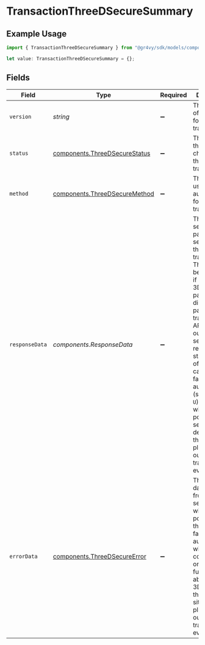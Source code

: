 # TransactionThreeDSecureSummary

## Example Usage

```typescript
import { TransactionThreeDSecureSummary } from "@gr4vy/sdk/models/components";

let value: TransactionThreeDSecureSummary = {};
```

## Fields

| Field                                                                                                                                                                                                                                                                                                                                                                                                                  | Type                                                                                                                                                                                                                                                                                                                                                                                                                   | Required                                                                                                                                                                                                                                                                                                                                                                                                               | Description                                                                                                                                                                                                                                                                                                                                                                                                            | Example                                                                                                                                                                                                                                                                                                                                                                                                                |
| ---------------------------------------------------------------------------------------------------------------------------------------------------------------------------------------------------------------------------------------------------------------------------------------------------------------------------------------------------------------------------------------------------------------------- | ---------------------------------------------------------------------------------------------------------------------------------------------------------------------------------------------------------------------------------------------------------------------------------------------------------------------------------------------------------------------------------------------------------------------- | ---------------------------------------------------------------------------------------------------------------------------------------------------------------------------------------------------------------------------------------------------------------------------------------------------------------------------------------------------------------------------------------------------------------------- | ---------------------------------------------------------------------------------------------------------------------------------------------------------------------------------------------------------------------------------------------------------------------------------------------------------------------------------------------------------------------------------------------------------------------- | ---------------------------------------------------------------------------------------------------------------------------------------------------------------------------------------------------------------------------------------------------------------------------------------------------------------------------------------------------------------------------------------------------------------------- |
| `version`                                                                                                                                                                                                                                                                                                                                                                                                              | *string*                                                                                                                                                                                                                                                                                                                                                                                                               | :heavy_minus_sign:                                                                                                                                                                                                                                                                                                                                                                                                     | The version of 3DS used for this transaction.                                                                                                                                                                                                                                                                                                                                                                          | 2.2.0                                                                                                                                                                                                                                                                                                                                                                                                                  |
| `status`                                                                                                                                                                                                                                                                                                                                                                                                               | [components.ThreeDSecureStatus](../../models/components/threedsecurestatus.md)                                                                                                                                                                                                                                                                                                                                         | :heavy_minus_sign:                                                                                                                                                                                                                                                                                                                                                                                                     | The status of the 3DS challenge for this transaction.                                                                                                                                                                                                                                                                                                                                                                  | complete                                                                                                                                                                                                                                                                                                                                                                                                               |
| `method`                                                                                                                                                                                                                                                                                                                                                                                                               | [components.ThreeDSecureMethod](../../models/components/threedsecuremethod.md)                                                                                                                                                                                                                                                                                                                                         | :heavy_minus_sign:                                                                                                                                                                                                                                                                                                                                                                                                     | The method used for 3DS authentication for this transaction.                                                                                                                                                                                                                                                                                                                                                           | challenge                                                                                                                                                                                                                                                                                                                                                                                                              |
| `responseData`                                                                                                                                                                                                                                                                                                                                                                                                         | *components.ResponseData*                                                                                                                                                                                                                                                                                                                                                                                              | :heavy_minus_sign:                                                                                                                                                                                                                                                                                                                                                                                                     | The 3DS data sent to the payment service for this transaction. This will only be populated if external 3DS data was passed in directly as part of the transaction API call, or if our 3DS server returned a status code of `Y` or `A`. In case of a failure to authenticate (status `N`, `R`, or `U`) this field will not be populated. To see full details about the 3DS calls please use our transaction events API. |                                                                                                                                                                                                                                                                                                                                                                                                                        |
| `errorData`                                                                                                                                                                                                                                                                                                                                                                                                            | [components.ThreeDSecureError](../../models/components/threedsecureerror.md)                                                                                                                                                                                                                                                                                                                                           | :heavy_minus_sign:                                                                                                                                                                                                                                                                                                                                                                                                     | The error data received from our 3DS server. This will not be populated if the customer failed the authentication with a status code of `N`, `R`, or `U`.  To see full details about the 3DS calls in those situations please use our transaction events API.                                                                                                                                                          |                                                                                                                                                                                                                                                                                                                                                                                                                        |
